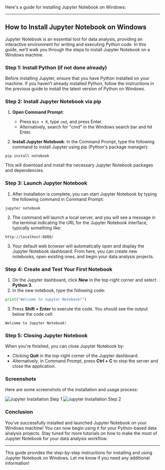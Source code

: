 Here's a guide for installing Jupyter Notebook on Windows:

---

## How to Install Jupyter Notebook on Windows

Jupyter Notebook is an essential tool for data analysis, providing an interactive environment for writing and executing Python code. In this guide, we’ll walk you through the steps to install Jupyter Notebook on a Windows machine.

### **Step 1: Install Python (if not done already)**

Before installing Jupyter, ensure that you have Python installed on your machine. If you haven’t already installed Python, follow the instructions in the previous guide to install the latest version of Python on Windows.

### **Step 2: Install Jupyter Notebook via pip**

1. **Open Command Prompt**:
   - Press `Win + R`, type `cmd`, and press Enter.
   - Alternatively, search for "cmd" in the Windows search bar and hit Enter.

2. **Install Jupyter Notebook**:
   In the Command Prompt, type the following command to install Jupyter using pip (Python's package manager):

```shell
pip install notebook
```

This will download and install the necessary Jupyter Notebook packages and dependencies.

### **Step 3: Launch Jupyter Notebook**

1. After installation is complete, you can start Jupyter Notebook by typing the following command in Command Prompt:

```shell
jupyter notebook
```

2. The command will launch a local server, and you will see a message in the terminal indicating the URL for the Jupyter Notebook interface, typically something like:

```plaintext
http://localhost:8888/
```

3. Your default web browser will automatically open and display the Jupyter Notebook dashboard. From here, you can create new notebooks, open existing ones, and begin your data analysis projects.

### **Step 4: Create and Test Your First Notebook**

1. On the Jupyter dashboard, click **New** in the top-right corner and select **Python 3**.
2. In the new notebook, type the following code:

```python
print("Welcome to Jupyter Notebook!")
```

3. Press **Shift + Enter** to execute the code. You should see the output below the code cell:

```plaintext
Welcome to Jupyter Notebook!
```

### **Step 5: Closing Jupyter Notebook**

When you're finished, you can close Jupyter Notebook by:
- Clicking **Quit** in the top-right corner of the Jupyter dashboard.
- Alternatively, in Command Prompt, press **Ctrl + C** to stop the server and close the application.

### **Screenshots**

Here are some screenshots of the installation and usage process:

![Jupyter Installation Step 1](jupyter_install_ss1.png)
![Jupyter Installation Step 2](jupyter_install_ss2.png)

### **Conclusion**

You’ve successfully installed and launched Jupyter Notebook on your Windows machine! You can now begin using it for your Python-based data analysis projects. Stay tuned for more tutorials on how to make the most of Jupyter Notebook for your data analysis workflow.

---

This guide provides the step-by-step instructions for installing and using Jupyter Notebook on Windows. Let me know if you need any additional information!
